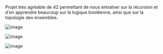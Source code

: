 Projet très agréable de 42 permettant de nous entraîner sur la récursion et d'en apprendre beaucoup sur la logique booléenne, ainsi que sur la topologie des ensembles.

![image](https://github.com/jajalecapouet/readySetBoole/assets/90960943/8267491b-168b-4056-b148-ae29618b9b71)

![image](https://github.com/jajalecapouet/readySetBoole/assets/90960943/8f1e3025-6702-4799-a7c5-0f4ac051cdff)

![image](https://github.com/jajalecapouet/readySetBoole/assets/90960943/74d48a31-32e0-4602-b15b-0adabd9c06d4)
